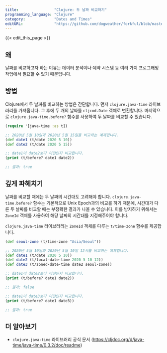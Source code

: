 ```yaml
---
title:                "Clojure: 두 날짜 비교하기"
programming_language: "Clojure"
category:             "Dates and Times"
editURL:              "https://github.com/dogweather/forkful/blob/master/content/ko/clojure/comparing-two-dates.md"
---
```


{{< edit_this_page >}}

## 왜

날짜를 비교하고자 하는 이유는 데이터 분석이나 예약 시스템 등 여러 가지 프로그래밍 작업에서 필요할 수 있기 때문입니다.

## 방법

Clojure에서 두 날짜를 비교하는 방법은 간단합니다. 먼저 `clojure.java-time` 라이브러리를 가져옵니다. 그 후에 두 개의 날짜를 `cljcod.Date` 객체로 변환합니다. 마지막으로 `clojure.java-time.before?` 함수를 사용하여 두 날짜를 비교할 수 있습니다.

```Clojure
(require '[java-time :as t])

;; 2020년 5월 10일과 2020년 5월 15일을 비교하는 예제입니다.
(def date1 (t/date 2020 5 10))
(def date2 (t/date 2020 5 15))

;; date1이 date2보다 이전인지 비교합니다.
(print (t/before? date1 date2))

;; 결과: true
```

## 깊게 파헤치기

날짜를 비교할 때에는 두 날짜의 시간대도 고려해야 합니다. `clojure.java-time.before?` 함수는 기본적으로 Unix Epoch과의 비교를 하기 때문에, 시간대가 다른 두 날짜를 비교할 때는 부정확한 결과가 나올 수 있습니다. 이를 방지하기 위해서는 `ZoneId` 객체를 사용하여 해당 날짜의 시간대를 지정해주어야 합니다.

`clojure.java-time` 라이브러리는 `ZoneId` 객체를 다루는 `t/time-zone` 함수를 제공합니다.

```Clojure
(def seoul-zone (t/time-zone "Asia/Seoul"))

;; 2020년 5월 10일과 2020년 5월 10일 12시를 비교하는 예제입니다.
(def date1 (t/date 2020 5 10))
(def date2 (t/local-date-time 2020 5 10 12))
(def date3 (t/zoned-date-time date2 seoul-zone))

;; date1이 date2보다 이전인지 비교합니다.
(print (t/before? date1 date2))

;; 결과: false

;; date1이 date3보다 이전인지 비교합니다.
(print (t/before? date1 date3))

;; 결과: true
```

## 더 알아보기

- `clojure.java-time` 라이브러리 공식 문서 (https://cljdoc.org/d/java-time/java-time/0.3.2/doc/readme)